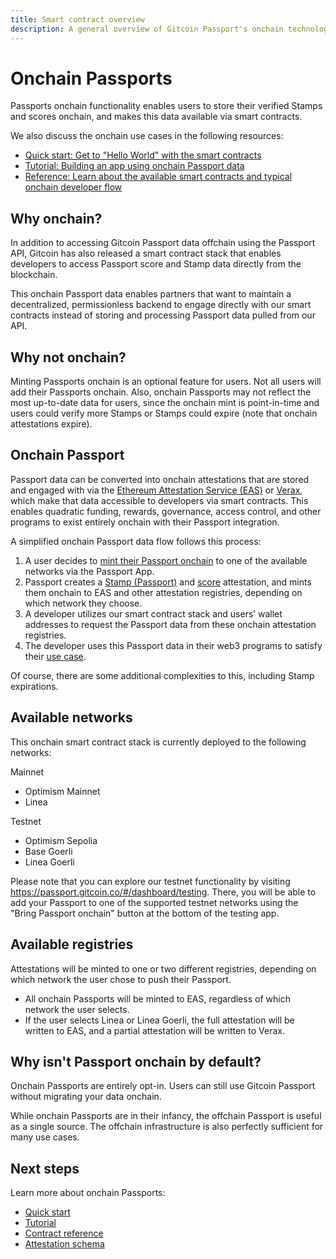```yaml
---
title: Smart contract overview
description: A general overview of Gitcoin Passport's onchain technology stack.
---
```


# Onchain Passports

Passports onchain functionality enables users to store their verified Stamps and scores onchain, and makes this data available via smart contracts.

We also discuss the onchain use cases in the following resources:
* [Quick start: Get to "Hello World" with the smart contracts](quick-start-guide)
* [Tutorial: Building an app using onchain Passport data](integrating-onchain-stamp-data)
* [Reference: Learn about the available smart contracts and typical onchain developer flow](contract-reference)

## Why onchain?

In addition to accessing Gitcoin Passport data offchain using the Passport API, Gitcoin has also released a smart contract stack that enables developers to access Passport score and Stamp data directly from the blockchain. 

This onchain Passport data enables partners that want to maintain a decentralized, permissionless backend to engage directly with our smart contracts instead of storing and processing Passport data pulled from our API. 

## Why not onchain?

Minting Passports onchain is an optional feature for users. Not all users will add their Passports onchain. Also, onchain Passports may not reflect the most up-to-date data for users, since the onchain mint is point-in-time and users could verify more Stamps or Stamps could expire (note that onchain attestations expire). 

## Onchain Passport

Passport data can be converted into onchain attestations that are stored and engaged with via the [Ethereum Attestation Service (EAS)](https://attest.sh/) or [Verax](https://ver.ax/), which make that data accessible to developers via smart contracts. This enables quadratic funding, rewards, governance, access control, and other programs to exist entirely onchain with their Passport integration. 

A simplified onchain Passport data flow follows this process:
1. A user decides to [mint their Passport onchain](https://support.gitcoin.co/gitcoin-knowledge-base/gitcoin-passport/moving-your-stamps-onchain) to one of the available networks via the Passport App.
2. Passport creates a [Stamp (Passport)](https://optimism.easscan.org/schema/view/0xd7b8c4ffa4c9fd1ecb3f6db8201e916a8d7dba11f161c1b0b5ccf44ceb8e2a39) and [score](https://optimism.easscan.org/schema/view/0x6ab5d34260fca0cfcf0e76e96d439cace6aa7c3c019d7c4580ed52c6845e9c89) attestation, and mints them onchain to EAS and other attestation registries, depending on which network they choose.
3. A developer utilizes our smart contract stack and users’ wallet addresses to request the Passport data from these onchain attestation registries.
4. The developer uses this Passport data in their web3 programs to satisfy their [use case](https://docs.passport.gitcoin.co/overview/use-cases).

Of course, there are some additional complexities to this, including Stamp expirations. 

## Available networks

This onchain smart contract stack is currently deployed to the following networks:

Mainnet
* Optimism Mainnet 
* Linea

Testnet
* Optimism Sepolia
* Base Goerli
* Linea Goerli

Please note that you can explore our testnet functionality by visiting https://passport.gitcoin.co/#/dashboard/testing. There, you will be able to add your Passport to one of the supported testnet networks using the "Bring Passport onchain" button at the bottom of the testing app. 

## Available registries

Attestations will be minted to one or two different registries, depending on which network the user chose to push their Passport.

* All onchain Passports will be minted to EAS, regardless of which network the user selects. 
* If the user selects Linea or Linea Goerli, the full attestation will be written to EAS, and a partial attestation will be written to Verax. 

## Why isn't Passport onchain by default?

Onchain Passports are entirely opt-in. Users can still use Gitcoin Passport without migrating your data onchain. 

While onchain Passports are in their infancy, the offchain Passport is useful as a single source. The offchain infrastructure is also perfectly sufficient for many use cases.

## Next steps

Learn more about onchain Passports:
* [Quick start](quick-start-guide)
* [Tutorial](integrating-onchain-stamp-data)
* [Contract reference](contract-reference)
* [Attestation schema](attestation-schema)

